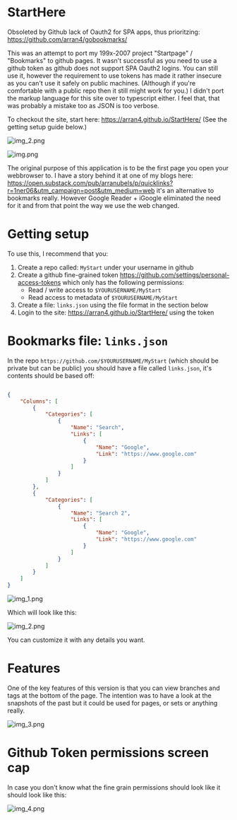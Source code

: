 # StartHere

Obsoleted by Github lack of Oauth2 for SPA apps, thus prioritzing: https://github.com/arran4/gobookmarks/

This was an attempt to port my 199x-2007 project "Startpage" / "Bookmarks" to github pages. It wasn't successful as you need
to use a github token as github does not support SPA Oauth2 logins. You can still use it, however the requirement to use
tokens has made it rather insecure as you can't use it safely on public machines. (Although if you're comfortable with a 
public repo then it still might work for you.) I didn't port the markup language for this site over to typescript either.
I feel that, that was probably a mistake too as JSON is too verbose.

To checkout the site, start here: https://arran4.github.io/StartHere/ (See the getting setup guide below.)

![img_2.png](doc/img_2.png)

![img.png](doc/img.png)

The original purpose of this application is to be the first page you open your webbrowser to. I have a story behind it at
one of my blogs here: https://open.substack.com/pub/arranubels/p/quicklinks?r=1ner06&utm_campaign=post&utm_medium=web it's
an alternative to bookmarks really. However Google Reader + iGoogle eliminated the need for it and from that point the
way we use the web changed.

# Getting setup

To use this, I recommend that you:
1. Create a repo called: `MyStart` under your username in github
2. Create a github fine-grained token https://github.com/settings/personal-access-tokens which only has the following permissions:
    * Read / write access to `$YOURUSERNAME/MyStart`
    * Read access to metadata of  `$YOURUSERNAME/MyStart`
3. Create a file: `links.json` using the file format in the section below
4. Login to the site:  https://arran4.github.io/StartHere/ using the token

# Bookmarks file: `links.json`

In the repo `https://github.com/$YOURUSERNAME/MyStart` (which should be private but can be public) you should have a file
called `links.json`, it's contents should be based off:
```json

{
    "Columns": [
        {
            "Categories": [
                {
                    "Name": "Search",
                    "Links": [
                        {
                            "Name": "Google",
                            "Link": "https://www.google.com"
                        }
                    ]        
                }
            ]
        },
        {
            "Categories": [
                {
                    "Name": "Search 2",
                    "Links": [
                        {
                            "Name": "Google",
                            "Link": "https://www.google.com"
                        }
                    ]        
                }
            ]
        }
    ]
}
```

![img_1.png](doc/img_1.png)

Which will look like this:

![img_2.png](doc/img_2.png)

You can customize it with any details you want.

# Features

One of the key features of this version is that you can view branches and tags at the bottom of the page. The intention
was to have a look at the snapshots of the past but it could be used for pages, or sets or anything really.

![img_3.png](doc/img_3.png)

# Github Token permissions screen cap

In case you don't know what the fine grain permissions should look like it should look like this:

![img_4.png](doc/img_4.png)

